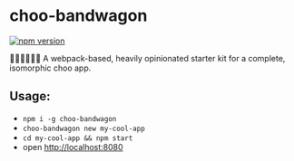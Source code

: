 
# choo-bandwagon
[![npm version](https://badge.fury.io/js/choo-bandwagon.svg)](https://badge.fury.io/js/choo-bandwagon) 

:steam_locomotive::train::train::train::train::train: A webpack-based, heavily opinionated starter kit for a complete, isomorphic choo app.


## Usage:

- `npm i -g choo-bandwagon`
- `choo-bandwagon new my-cool-app`
- `cd my-cool-app && npm start`
- open [http://localhost:8080](http://localhost:8080)
